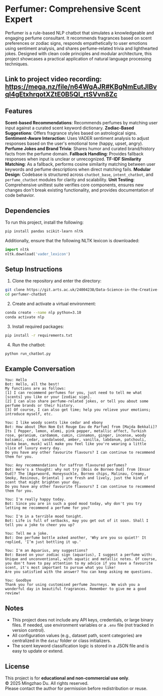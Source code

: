 # Perfumer: Comprehensive Scent Expert

Perfumer is a rule-based NLP chatbot that simulates a knowledgeable and engaging perfume consultant. It recommends fragrances based on scent preferences or zodiac signs, responds empathetically to user emotions using sentiment analysis, and shares perfume-related trivia and lighthearted jokes. Designed with clean code principles and modular architecture, this project showcases a practical application of natural language processing techniques.

## Link to project video recording: https://mega.nz/file/n64WgAJR#KBgNmEutJIBvql4gEtxhrqotXZtE0B5QI_rtSVvn8Zc

## Features

**Scent-based Recommendations**: Recommends perfumes by matching user input against a curated scent keyword dictionary.
**Zodiac-Based Suggestions**: Offers fragrance styles based on astrological signs.
**Sentiment-Aware Interaction**: Uses VADER sentiment analysis to adjust responses based on the user's emotional tone (happy, upset, angry).
**Perfume Jokes and Brand Trivia**: Shares humor and curated brand/history facts from the perfume domain.
**Fallback Handling**: Provides fallback responses when input is unclear or unrecognized.
**TF-IDF Similarity Matching**: As a fallback, performs cosine similarity matching between user keywords and perfume descriptions when direct matching fails.
**Modular Design**: Codebase is structured across `chatbot_base`, `intent_chatbot`, and `perfume_chatbot` modules for clarity and scalability.
**Unit Testing**: Comprehensive unittest suite verifies core components, ensures new changes don't break existing functionality, and provides documentation of code behavior.

## Dependencies

To run this project, install the following:

```bash
pip install pandas scikit-learn nltk
```

Additionally, ensure that the following NLTK lexicon is downloaded:

```python
import nltk
nltk.download('vader_lexicon')
```

## Setup Instructions

1. Clone the repository and enter the directory:

```bash
git clone https://git.arts.ac.uk/24004238/Data-Science-in-the-Creative-Industries_Project_MingzhaoDu
cd perfumer-chatbot
```

2. Create and activate a virtual environment:

```bash
conda create --name nlp python=3.10
conda activate nlp
```

3. Install required packages:

```bash
pip install -r requirements.txt
```

4. Run the chatbot:

```bash
python run_chatbot.py
```

## Example Conversation

```
You: Hello  
Bot: Hello, all the best!  
My functions are as follows:  
[1] I can recommend perfumes for you, just need to tell me what [scents] you like or your [zodiac sign].  
[2] I can also share perfume-related jokes, or tell you about some perfume brands or their history.  
[3] Of course, I can also get time; help you relieve your emotions; introduce myself, etc.  

You: I like woody scents like cedar and ebony  
Bot: How about [Mon Nom Est Rouge Eau de Parfum] from [Majda Bekkali]? Its [ Pepper, lemon, elemi, pink pepper, metallic affect, Turkish rose, geranium, cardamom, cumin, cinnamon, ginger, incense, woody balsamic, cedar, sandalwood, amber, vanilla, labdanum, patchouli, tonka bean, musk] will make you feel like you're wearing a little slice of luxury every day. 
Do you have any other favourite flavours? I can continue to recommend them for you.

You: Any recommendations for saffron flavoured perfumes? 
Bot: Here's a thought: why not try [Bois de Borneo Oud] from [Ensar Oud]? The [Agarwoord, Honeysuckle, Borneo chips, Malinau, Creamy, Smoky, Resinous, Oriental ] are fresh and lively, just the kind of scent that might brighten your day.
Do you have any other favourite flavours? I can continue to recommend them for you.

You: I'm really happy today.  
Bot: Since you are in such a good mood today, why don't you try letting me recommend a perfume for you?

You: I'm in a terrible mood tonight.
Bot: Life is full of setbacks, may you get out of it soon. Shall I tell you a joke to cheer you up?

You: Tell me a joke. 
Bot: One perfume bottle asked another, 'Why are you so quiet?' It replied, 'I’m just bottling it up.'

You: I'm an Aquarius, any suggestions?
Bot: Based on your zodiac sign (aquarius), I suggest a perfume with: Unique and unconventional, with aquatic and metallic notes. Of course, you don't have to pay attention to my advice if you have a favourite scent, it's most important to pursue what you like!
Are you satisfied with the answer? You can keep asking me questions.

You: Goodbye
Thank you for using customised perfume Journeys. We wish you a wonderful day in beautiful fragrances. Remember to give me a good review!
```

## Notes

- This project does not include any API keys, credentials, or large binary files. If needed, use environment variables or a `.env` file (not tracked in version control).
- All configuration values (e.g., dataset path, scent categories) are centralized in the `data/` folder or class initializers.
- The scent keyword classification logic is stored in a JSON file and is easy to update or extend.

## License

This project is for **educational and non-commercial use only**.  
© 2025 Mingzhao Du. All rights reserved.  
Please contact the author for permission before redistribution or reuse.
